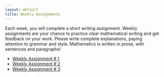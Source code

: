 ```yaml
---
layout: default
title: Weekly Assignments
---
```


Each week, you will complete a short writing assignment. Weekly assignments are your chance to practice clear mathematical writing and
get feedback on your work. Please write complete explanations, paying attention
to grammar and style. Mathematics is written in prose, with sentences and
paragraphs!

* [Weekly Assignment \# 1]({{site.baseurl}}/weekly-assignments/week-1.html)
* [Weekly Assignment \# 2]({{site.baseurl}}/weekly-assignments/week-2.html)
* [Weekly Assignment \# 3]({{site.baseurl}}/weekly-assignments/week-3.html)
